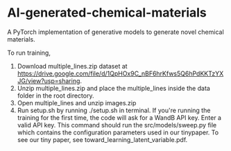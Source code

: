 # AI-generated-chemical-materials
A PyTorch implementation of generative models to generate novel chemical materials.

To run training,
1. Download multiple_lines.zip dataset at https://drive.google.com/file/d/1QpHOx9C_nBF6hrKfws5Q6hPdKKTzYXJG/view?usp=sharing.
2. Unzip multiple_lines.zip and place the multiple_lines inside the data folder in the root directory.
3. Open multiple_lines and unzip images.zip
4. Run setup.sh by running ./setup.sh in terminal. If you're running the training for the first time, the code will
ask for a WandB API key. Enter a valid API key. This command should run the src/models/sweep.py file which contains the configuration parameters used in our tinypaper. To see our tiny paper, see toward_learning_latent_variable.pdf.
